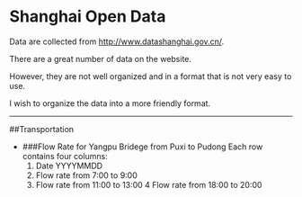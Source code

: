 # Shanghai Open Data

Data are collected from http://www.datashanghai.gov.cn/.

There are a great number of data on the website.

However, they are not well organized and in a format that is not very easy to use.

I wish to organize the data into a more friendly format. 

----
##Transportation

* ###Flow Rate for Yangpu Bridege from Puxi to Pudong
	Each row contains four columns:
	1. Date YYYYMMDD
	2. Flow rate from 7:00 to 9:00
	3. Flow rate from 11:00 to 13:00
	4 Flow rate from 18:00 to 20:00
